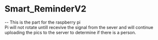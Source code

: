 # Smart_ReminderV2
--
This is the part for the raspberry pi
<br /> Pi will not rotate untill recevive the signal from the sever and will continue uploading the pics to the server to determine if there is a person.



